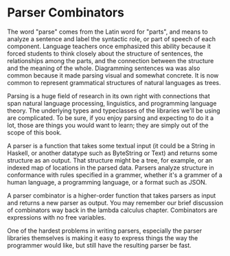 # Parser Combinators

The word "parse" comes from the Latin word for "parts", and means to analyze a
sentence and label the syntactic role, or part of speech of each component.
Language teachers once emphasized this ability because it forced students to think
closely about the structure of sentences, the relationships among the parts, and the
connection between the structure and the meaning of the whole. Diagramming sentences wa 
was also common because it made parsing visual and somewhat concrete. It is now
common to represent grammatical structures of natural languages as trees.

Parsing is a huge field of research in its own right with connections that span natural
language processing, linguistics, and programming language theory. The underlying types
and typeclasses of the libraries we'll be using are complicated. To be sure, if you enjoy
parsing and expecting to do it a lot, those are things you would want to learn; they are
simply out of the scope of this book.

A parser is a function that takes some textual input (it could be a String in Haskell,
or another datatype such as ByteString or Text) and returns some structure as an output.
That structure might be a tree, for example, or an indexed map of locations in the parsed
data. Parsers analyze structure in conformance with rules specified in a grammer, whether it's
a grammer of a human language, a programming language, or a format such as JSON.

A parser combinator is a higher-order function that takes parsers as input and returns a new
parser as output. You may remember our brief discussion of combinators way back in the lambda 
calculus chapter. Combinators are expressions with no free variables.

One of the hardest problems in writing parsers, especially the parser libraries themselves
is making it easy to express things the way the programmer would like, but still have the resulting
parser be fast.

